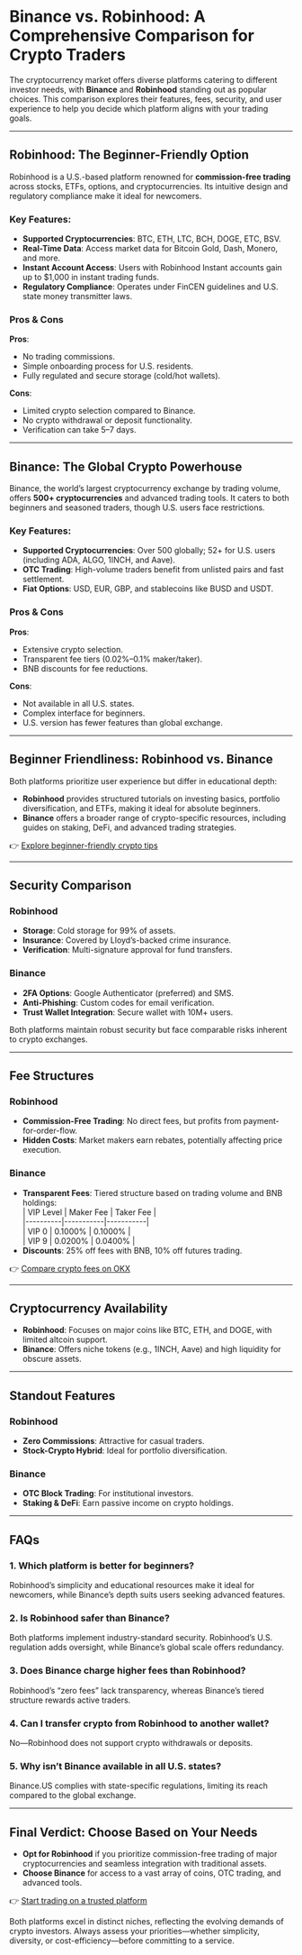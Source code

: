 # Binance vs. Robinhood: A Comprehensive Comparison for Crypto Traders  

The cryptocurrency market offers diverse platforms catering to different investor needs, with **Binance** and **Robinhood** standing out as popular choices. This comparison explores their features, fees, security, and user experience to help you decide which platform aligns with your trading goals.  

---

## Robinhood: The Beginner-Friendly Option  

Robinhood is a U.S.-based platform renowned for **commission-free trading** across stocks, ETFs, options, and cryptocurrencies. Its intuitive design and regulatory compliance make it ideal for newcomers.  

### Key Features:  
- **Supported Cryptocurrencies**: BTC, ETH, LTC, BCH, DOGE, ETC, BSV.  
- **Real-Time Data**: Access market data for Bitcoin Gold, Dash, Monero, and more.  
- **Instant Account Access**: Users with Robinhood Instant accounts gain up to $1,000 in instant trading funds.  
- **Regulatory Compliance**: Operates under FinCEN guidelines and U.S. state money transmitter laws.  

### Pros & Cons  
**Pros**:  
- No trading commissions.  
- Simple onboarding process for U.S. residents.  
- Fully regulated and secure storage (cold/hot wallets).  

**Cons**:  
- Limited crypto selection compared to Binance.  
- No crypto withdrawal or deposit functionality.  
- Verification can take 5–7 days.  

---

## Binance: The Global Crypto Powerhouse  

Binance, the world’s largest cryptocurrency exchange by trading volume, offers **500+ cryptocurrencies** and advanced trading tools. It caters to both beginners and seasoned traders, though U.S. users face restrictions.  

### Key Features:  
- **Supported Cryptocurrencies**: Over 500 globally; 52+ for U.S. users (including ADA, ALGO, 1INCH, and Aave).  
- **OTC Trading**: High-volume traders benefit from unlisted pairs and fast settlement.  
- **Fiat Options**: USD, EUR, GBP, and stablecoins like BUSD and USDT.  

### Pros & Cons  
**Pros**:  
- Extensive crypto selection.  
- Transparent fee tiers (0.02%–0.1% maker/taker).  
- BNB discounts for fee reductions.  

**Cons**:  
- Not available in all U.S. states.  
- Complex interface for beginners.  
- U.S. version has fewer features than global exchange.  

---

## Beginner Friendliness: Robinhood vs. Binance  

Both platforms prioritize user experience but differ in educational depth:  
- **Robinhood** provides structured tutorials on investing basics, portfolio diversification, and ETFs, making it ideal for absolute beginners.  
- **Binance** offers a broader range of crypto-specific resources, including guides on staking, DeFi, and advanced trading strategies.  

👉 [Explore beginner-friendly crypto tips](https://bit.ly/okx-bonus)  

---

## Security Comparison  

### Robinhood  
- **Storage**: Cold storage for 99% of assets.  
- **Insurance**: Covered by Lloyd’s-backed crime insurance.  
- **Verification**: Multi-signature approval for fund transfers.  

### Binance  
- **2FA Options**: Google Authenticator (preferred) and SMS.  
- **Anti-Phishing**: Custom codes for email verification.  
- **Trust Wallet Integration**: Secure wallet with 10M+ users.  

Both platforms maintain robust security but face comparable risks inherent to crypto exchanges.  

---

## Fee Structures  

### Robinhood  
- **Commission-Free Trading**: No direct fees, but profits from payment-for-order-flow.  
- **Hidden Costs**: Market makers earn rebates, potentially affecting price execution.  

### Binance  
- **Transparent Fees**: Tiered structure based on trading volume and BNB holdings:  
  | VIP Level | Maker Fee | Taker Fee |  
  |----------|-----------|-----------|  
  | VIP 0    | 0.1000%   | 0.1000%   |  
  | VIP 9    | 0.0200%   | 0.0400%   |  
- **Discounts**: 25% off fees with BNB, 10% off futures trading.  

👉 [Compare crypto fees on OKX](https://bit.ly/okx-bonus)  

---

## Cryptocurrency Availability  

- **Robinhood**: Focuses on major coins like BTC, ETH, and DOGE, with limited altcoin support.  
- **Binance**: Offers niche tokens (e.g., 1INCH, Aave) and high liquidity for obscure assets.  

---

## Standout Features  

### Robinhood  
- **Zero Commissions**: Attractive for casual traders.  
- **Stock-Crypto Hybrid**: Ideal for portfolio diversification.  

### Binance  
- **OTC Block Trading**: For institutional investors.  
- **Staking & DeFi**: Earn passive income on crypto holdings.  

---

## FAQs  

### 1. **Which platform is better for beginners?**  
Robinhood’s simplicity and educational resources make it ideal for newcomers, while Binance’s depth suits users seeking advanced features.  

### 2. **Is Robinhood safer than Binance?**  
Both platforms implement industry-standard security. Robinhood’s U.S. regulation adds oversight, while Binance’s global scale offers redundancy.  

### 3. **Does Binance charge higher fees than Robinhood?**  
Robinhood’s “zero fees” lack transparency, whereas Binance’s tiered structure rewards active traders.  

### 4. **Can I transfer crypto from Robinhood to another wallet?**  
No—Robinhood does not support crypto withdrawals or deposits.  

### 5. **Why isn’t Binance available in all U.S. states?**  
Binance.US complies with state-specific regulations, limiting its reach compared to the global exchange.  

---

## Final Verdict: Choose Based on Your Needs  

- **Opt for Robinhood** if you prioritize commission-free trading of major cryptocurrencies and seamless integration with traditional assets.  
- **Choose Binance** for access to a vast array of coins, OTC trading, and advanced tools.  

👉 [Start trading on a trusted platform](https://bit.ly/okx-bonus)  

Both platforms excel in distinct niches, reflecting the evolving demands of crypto investors. Always assess your priorities—whether simplicity, diversity, or cost-efficiency—before committing to a service.